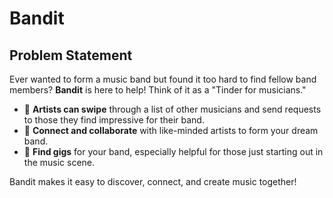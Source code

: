 # Bandit

## Problem Statement

Ever wanted to form a music band but found it too hard to find fellow band members? **Bandit** is here to help! Think of it as a "Tinder for musicians."

- 🎸 **Artists can swipe** through a list of other musicians and send requests to those they find impressive for their band.
- 🤝 **Connect and collaborate** with like-minded artists to form your dream band.
- 🎤 **Find gigs** for your band, especially helpful for those just starting out in the music scene.

Bandit makes it easy to discover, connect, and create music together!